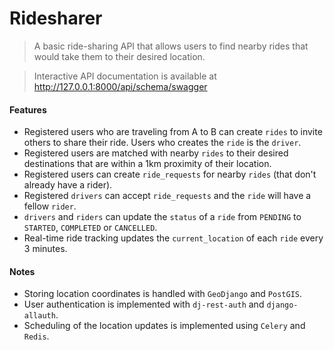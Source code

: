 # Ridesharer

> A basic ride-sharing API that allows users to find nearby rides that would take them to their desired location.

> Interactive API documentation is available at http://127.0.0.1:8000/api/schema/swagger

#### Features

- Registered users who are traveling from A to B can create `rides` to invite others to share their ride. Users who creates the `ride` is the `driver`.
- Registered users are matched with nearby `rides` to their desired destinations that are within a 1km proximity of their location.
- Registered users can create `ride_requests` for nearby `rides` (that don't already have a rider).
- Registered `drivers` can accept `ride_requests` and the `ride` will have a fellow `rider`.
- `drivers` and `riders` can update the `status` of a `ride` from `PENDING` to `STARTED`, `COMPLETED` or `CANCELLED`.
- Real-time ride tracking updates the `current_location` of each `ride` every 3 minutes.

#### Notes

- Storing location coordinates is handled with `GeoDjango` and `PostGIS`.
- User authentication is implemented with `dj-rest-auth` and `django-allauth`.
- Scheduling of the location updates is implemented using `Celery` and `Redis`.

